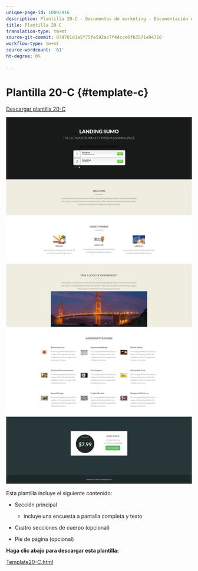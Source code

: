 ```yaml
---
unique-page-id: 10092916
description: Plantilla 20-C - Documentos de marketing - Documentación del producto
title: Plantilla 20-C
translation-type: tm+mt
source-git-commit: 074701d1a5f75fe592ac7f44cce6fb3571e94710
workflow-type: tm+mt
source-wordcount: '61'
ht-degree: 0%

---
```



# Plantilla 20-C {#template-c}

[Descargar plantilla 20-C](https://docs.marketo.com/download/attachments/10092916/template-20c.html?version=1&amp;modificationdate=1441750739000&amp;api=v2)

![](assets/template-20c.png)

Esta plantilla incluye el siguiente contenido:

* Sección principal

   * incluye una encuesta a pantalla completa y texto

* Cuatro secciones de cuerpo (opcional)
* Pie de página (opcional)

**Haga clic abajo para descargar esta plantilla:**

[Template20-C.html](https://docs.marketo.com/download/attachments/10092916/template-20c.html?version=1&amp;modificationdate=1441750739000&amp;api=v2)
